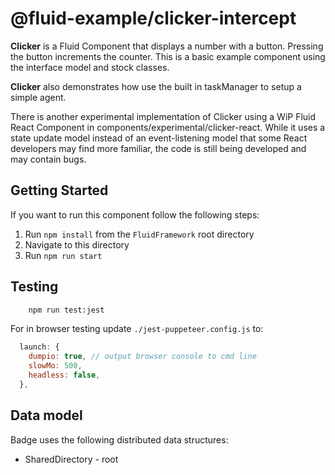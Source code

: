 # @fluid-example/clicker-intercept

**Clicker** is a Fluid Component that displays a number with a button. Pressing the button
increments the counter. This is a basic example component using the interface model and stock
classes.

**Clicker** also demonstrates how use the built in taskManager to setup a simple agent.


There is another experimental implementation of Clicker using a WiP Fluid React Component in components/experimental/clicker-react. While it uses a state update model instead of an event-listening model that some React developers may find more familiar, the code is still being developed and may contain bugs.

## Getting Started

If you want to run this component follow the following steps:

1. Run `npm install` from the `FluidFramework` root directory
2. Navigate to this directory
3. Run `npm run start`

## Testing

```bash
    npm run test:jest
```

For in browser testing update `./jest-puppeteer.config.js` to:

```javascript
  launch: {
    dumpio: true, // output browser console to cmd line
    slowMo: 500,
    headless: false,
  },
```

## Data model

Badge uses the following distributed data structures:

- SharedDirectory - root
